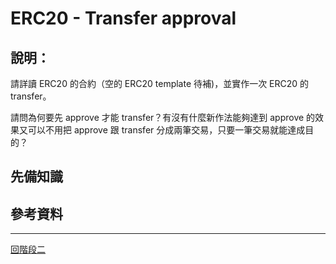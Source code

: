 # ERC20 - Transfer approval

## 說明：
請詳讀 ERC20 的合約（空的 ERC20 template 待補)，並實作一次 ERC20 的 transfer。

請問為何要先 approve 才能 transfer？有沒有什麼新作法能夠達到 approve 的效果又可以不用把 approve 跟 transfer 分成兩筆交易，只要一筆交易就能達成目的？

## 先備知識

## 參考資料

---
[回階段二](./README.md)